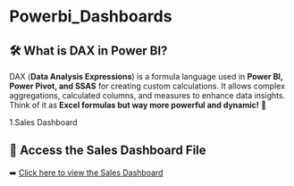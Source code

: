 # Powerbi_Dashboards

## 🛠 What is DAX in Power BI?  
DAX (**Data Analysis Expressions**) is a formula language used in **Power BI, Power Pivot, and SSAS** for creating custom calculations. It allows complex aggregations, calculated columns, and measures to enhance data insights. Think of it as **Excel formulas but way more powerful and dynamic!** 🚀  

1.Sales Dashboard

## 🔗 Access the Sales Dashboard File  
➡️ [Click here to view the Sales Dashboard](https://github.com/rodricksjo/Powerbi_Dashboards/blob/main/Sales%20Dashboard%20.jpg)  


